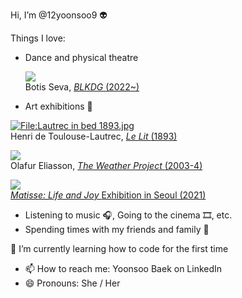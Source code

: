Hi, I’m @12yoonsoo9 👽 

Things I love:
- Dance and physical theatre
  <p>
  <a href="https://media.tate.org.uk/aztate-prd-ew-dg-wgtail-st1-ctr-data/images/olafur_eliasson_the_weather_project_01.width-1200.jpg">
    <img src="https://th.bing.com/th/id/R.390d71d3fe9a8c559ab4148134b92a8c?rik=mkGeSFKbHx4Jqw&pid=ImgRaw&r=0" style="max-width:100%; height:auto;">
  </a>
  <br>
  Botis Seva,  </span>
  </a> <a href="https://www.blkdog.co.uk/aboutblkdog"> <i>BLKDG </i>(2022~) </a>
</p>


- Art exhibitions 🎨
<p>
  <a href="https://commons.wikimedia.org/wiki/File:Lautrec_in_bed_1893.jpg#/media/File:Lautrec_in_bed_1893.jpg">
    <img src="https://upload.wikimedia.org/wikipedia/commons/1/12/Lautrec_in_bed_1893.jpg" alt="File:Lautrec in bed 1893.jpg" style="max-width:100%; height:auto;">
  </a>
  <br>
  Henri de Toulouse-Lautrec, </span>
  </a> <a href="https://commons.wikimedia.org/w/index.php?curid=109394"> <i>Le Lit </i>(1893) </a>
</p>

<p>
  <a href="https://media.tate.org.uk/aztate-prd-ew-dg-wgtail-st1-ctr-data/images/olafur_eliasson_the_weather_project_01.width-1200.jpg">
    <img src="https://media.tate.org.uk/aztate-prd-ew-dg-wgtail-st1-ctr-data/images/olafur_eliasson_the_weather_project_01.width-1200.jpg" style="max-width:100%; height:auto;">
  </a>
  <br>
  Olafur Eliasson, </span>
  </a> <a href="https://www.tate.org.uk/whats-on/tate-modern/unilever-series/unilever-series-olafur-eliasson-weather-project"> <i>The Weather Project </i>(2003-4) </a>
</p>

<p>
  <a href="https://th.bing.com/th/id/R.94c4f7d2df618ecd7547bc63e53a1b8c?rik=TtGlWuA2R6jcJA&pid=ImgRaw&r=0">
    <img src="https://th.bing.com/th/id/R.94c4f7d2df618ecd7547bc63e53a1b8c?rik=TtGlWuA2R6jcJA&pid=ImgRaw&r=0" style="max-width:100%; height:auto;">
  </a>
  <br>
 <a href="https://www.sac.or.kr/site/eng/show/show_view?SN=44243"> <i>Matisse: Life and Joy  </i> Exhibition in Seoul (2021) </a>
</p>

- Listening to music 🎧, Going to the cinema 🎞, etc.
- Spending times with my friends and family 🤘


🌱 I’m currently learning how to code for the first time

- 📫 How to reach me: Yoonsoo Baek on LinkedIn
- 😄 Pronouns: She / Her


<!---
12yoonsoo9/12yoonsoo9 is a ✨ special ✨ repository because its `README.md` (this file) appears on your GitHub profile.
You can click the Preview link to take a look at your changes.
--->
